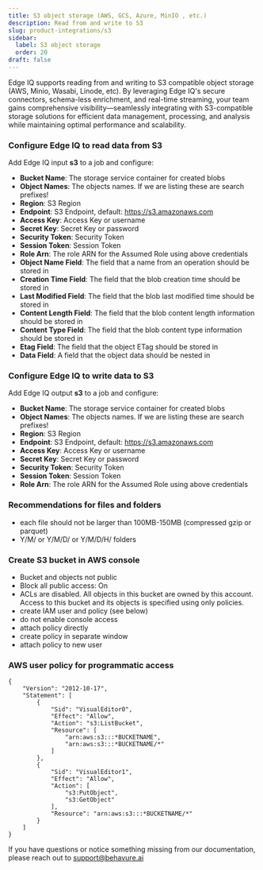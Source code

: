 ```yaml
---
title: S3 object storage (AWS, GCS, Azure, MinIO , etc.)
description: Read from and write to S3
slug: product-integrations/s3
sidebar:
  label: S3 object storage
  order: 20
draft: false
---
```


Edge IQ supports reading from and writing to S3 compatible object storage (AWS, Minio, Wasabi, Linode, etc). By leveraging Edge IQ's secure connectors, schema-less enrichment, and real-time streaming, your team gains comprehensive visibility—seamlessly integrating with S3-compatible storage solutions for efficient data management, processing, and analysis while maintaining optimal performance and scalability.

### Configure Edge IQ to read data from S3

Add Edge IQ input **s3** to a job and configure:

- **Bucket Name**: The storage service container for created blobs
- **Object Names**: The objects names. If we are listing these are search prefixes!
- **Region**: S3 Region
- **Endpoint**: S3 Endpoint, default: https://s3.amazonaws.com
- **Access Key**: Access Key or username
- **Secret Key**: Secret Key or password
- **Security Token**: Security Token
- **Session Token**: Session Token
- **Role Arn**: The role ARN for the Assumed Role using above credentials
- **Object Name Field**: The field that a name from an operation should be stored in
- **Creation Time Field**: The field that the blob creation time should be stored in
- **Last Modified Field**: The field that the blob last modified time should be stored in
- **Content Length Field**: The field that the blob content length information should be stored in
- **Content Type Field**: The field that the blob content type information should be stored in
- **Etag Field**: The field that the object ETag should be stored in
- **Data Field**: A field that the object data should be nested in

### Configure Edge IQ to write data to S3

Add Edge IQ output **s3** to a job and configure:

- **Bucket Name**: The storage service container for created blobs
- **Object Names**: The objects names. If we are listing these are search prefixes!
- **Region**: S3 Region
- **Endpoint**: S3 Endpoint, default: https://s3.amazonaws.com
- **Access Key**: Access Key or username
- **Secret Key**: Secret Key or password
- **Security Token**: Security Token
- **Session Token**: Session Token
- **Role Arn**: The role ARN for the Assumed Role using above credentials

### Recommendations for files and folders

- each file should not be larger than 100MB-150MB (compressed gzip or parquet)
- Y/M/ or Y/M/D/ or Y/M/D/H/ folders

### Create S3 bucket in AWS console

- Bucket and objects not public
- Block all public access: On
- ACLs are disabled. All objects in this bucket are owned by this account. Access to this bucket and its objects is specified using only policies.
- create IAM user and policy (see below)
- do not enable console access
- attach policy directly
- create policy in separate window
- attach policy to new user

### AWS user policy for programmatic access

```
{
    "Version": "2012-10-17",
    "Statement": [
        {
            "Sid": "VisualEditor0",
            "Effect": "Allow",
            "Action": "s3:ListBucket",
            "Resource": [
                "arn:aws:s3:::*BUCKETNAME",
                "arn:aws:s3:::*BUCKETNAME/*"
            ]
        },
        {
            "Sid": "VisualEditor1",
            "Effect": "Allow",
            "Action": [
                "s3:PutObject",
                "s3:GetObject"
            ],
            "Resource": "arn:aws:s3:::*BUCKETNAME/*"
        }
    ]
}
```

If you have questions or notice something missing from our documentation, please reach out to support@behavure.ai
